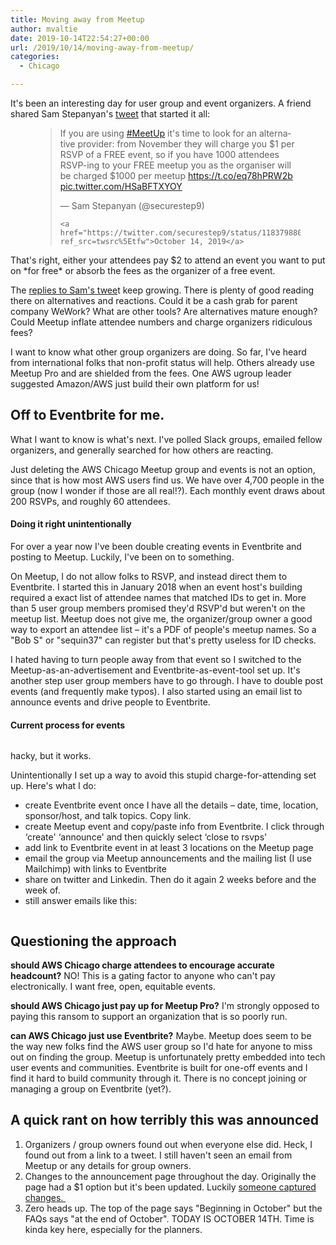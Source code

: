 ```yaml
---
title: Moving away from Meetup
author: mvaltie
date: 2019-10-14T22:54:27+00:00
url: /2019/10/14/moving-away-from-meetup/
categories:
  - Chicago

---
```

It's been an interesting day for user group and event organizers. A friend shared Sam Stepanyan's [tweet][1] that started it all:<figure class="wp-block-embed-twitter wp-block-embed is-type-rich is-provider-twitter">

<div class="wp-block-embed__wrapper">
  <blockquote class="twitter-tweet" data-width="550" data-dnt="true">
    <p lang="en" dir="ltr">
      If you are using <a href="https://twitter.com/hashtag/MeetUp?src=hash&ref_src=twsrc%5Etfw">#MeetUp</a> it's time to look for an alternative provider: from November they will charge you $1 per RSVP of a FREE event, so if you have 1000 attendees RSVP-ing to your FREE meetup you as the organiser will be charged $1000 per meetup <a href="https://t.co/eq78hPRW2b">https://t.co/eq78hPRW2b</a> <a href="https://t.co/HSaBFTXYOY">pic.twitter.com/HSaBFTXYOY</a>
    </p>&mdash; Sam Stepanyan (@securestep9) 
    
    <a href="https://twitter.com/securestep9/status/1183798804371386369?ref_src=twsrc%5Etfw">October 14, 2019</a>
  </blockquote>
</div></figure> 

That's right, either your attendees pay $2 to attend an event you want to put on \*for free\* or absorb the fees as the organizer of a free event. 

The [replies to Sam's twee][1]t keep growing. There is plenty of good reading there on alternatives and reactions. Could it be a cash grab for parent company WeWork? What are other tools? Are alternatives mature enough? Could Meetup inflate attendee numbers and charge organizers ridiculous fees? 

I want to know what other group organizers are doing. So far, I've heard from international folks that non-profit status will help. Others already use Meetup Pro and are shielded from the fees. One AWS ugroup leader suggested Amazon/AWS just build their own platform for us!

## Off to Eventbrite for me.

What I want to know is what's next. I've polled Slack groups, emailed fellow organizers, and generally searched for how others are reacting. 

Just deleting the AWS Chicago Meetup group and events is not an option, since that is how most AWS users find us. We have over 4,700 people in the group (now I wonder if those are all real!?). Each monthly event draws about 200 RSVPs, and roughly 60 attendees. 

#### Doing it right unintentionally 

For over a year now I've been double creating events in Eventbrite and posting to Meetup. Luckily, I've been on to something. 

On Meetup, I do not allow folks to RSVP, and instead direct them to Eventbrite. I started this in January 2018 when an event host's building required a exact list of attendee names that matched IDs to get in. More than 5 user group members promised they'd RSVP'd but weren't on the meetup list. Meetup does not give me, the organizer/group owner a good way to export an attendee list &#8211; it's a PDF of people's meetup names. So a "Bob S" or "sequin37" can register but that's pretty useless for ID checks. 

I hated having to turn people away from that event so I switched to the Meetup-as-an-advertisement and Eventbrite-as-event-tool set up. It's another step user group members have to go through. I have to double post events (and frequently make typos). I also started using an email list to announce events and drive people to Eventbrite. 

#### Current process for events<figure class="wp-block-image">

<img src="http://3.14.33.188/wp-content/uploads/2019/10/Screen-Shot-2019-10-14-at-5.38.32-PM-1024x677.png" alt="" class="wp-image-2288" /> <figcaption>hacky, but it works.</figcaption></figure> 

Unintentionally I set up a way to avoid this stupid charge-for-attending set up. Here's what I do:

  * create Eventbrite event once I have all the details &#8211; date, time, location, sponsor/host, and talk topics. Copy link. 
  * create Meetup event and copy/paste info from Eventbrite. I click through &#8216;create' &#8216;announce' and then quickly select &#8216;close to rsvps' 
  * add link to Eventbrite event in at least 3 locations on the Meetup page
  * email the group via Meetup announcements and the mailing list (I use Mailchimp) with links to Eventbrite
  * share on twitter and Linkedin. Then do it again 2 weeks before and the week of. 
  * still answer emails like this: <figure class="wp-block-image">

<img src="http://3.14.33.188/wp-content/uploads/2019/10/email-1-1-667x1024.jpg" alt="" class="wp-image-2290" /> </figure> 

## Questioning the approach

**should AWS Chicago charge attendees to encourage accurate headcount?** NO! This is a gating factor to anyone who can't pay electronically. I want free, open, equitable events.

**should AWS Chicago just pay up for Meetup Pro?** I'm strongly opposed to paying this ransom to support an organization that is so poorly run. 

**can AWS Chicago just use Eventbrite?** Maybe. Meetup does seem to be the way new folks find the AWS user group so I'd hate for anyone to miss out on finding the group. Meetup is unfortunately pretty embedded into tech user events and communities. Eventbrite is built for one-off events and I find it hard to build community through it. There is no concept joining or managing a group on Eventbrite (yet?). 

## A quick rant on how terribly this was announced

  1. Organizers / group owners found out when everyone else did. Heck, I found out from a link to a tweet. I still haven't seen an email from Meetup or any details for group owners. 
  2. Changes to the announcement page throughout the day. Originally the page had a $1 option but it's been updated. Luckily [someone captured changes. ][2]
  3. Zero heads up. The top of the page says "Beginning in October" but the FAQs says "at the end of October". TODAY IS OCTOBER 14TH. Time is kinda key here, especially for the planners.

 [1]: https://twitter.com/securestep9/status/1183798804371386369?s=12
 [2]: https://web.archive.org/web/20191014195239/https://www.meetup.com/lp/paymentchanges?mpId=9038